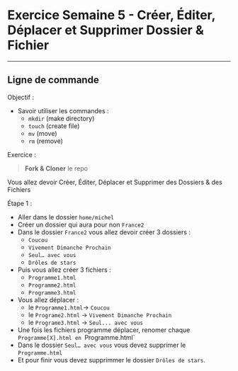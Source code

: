 # Exercice Semaine 5 - Créer, Éditer, Déplacer et Supprimer Dossier & Fichier
___
## Ligne de commande

Objectif :
- Savoir utiliser les commandes :
  - `mkdir` (make directory)
  - `touch` (create file)
  - `mv` (move)
  - `rm` (remove)

Exercice :

> **Fork & Cloner** le repo

Vous allez devoir Créer, Éditer, Déplacer et Supprimer des Dossiers & des Fichiers

Étape 1 :
- Aller dans le dossier `home/michel`
- Créer un dossier qui aura pour non `France2`
- Dans le dossier `France2` vous allez devoir créer 3 dossiers :
  -  `Coucou`
  -  `Vivement Dimanche Prochain`
  -  `Seul… avec vous` 
  -  `Drôles de stars`
- Puis vous allez créer 3 fichiers :
  - `Programme1.html`  
  - `Programme2.html`  
  - `Programme3.html`
- Vous allez déplacer :
  - le `Programme1.html`-> `Coucou`
  - le `Programe2.html` -> `Vivement Dimanche Prochain`
  - le `Programe3.html` -> `Seul... avec vous`
- Une fois les fichiers programme déplacer, renomer chaque `Programme[X].html en `Programme.html`
- Dans le dossier `Seul… avec vous` vous devez supprimer le `Programme.html`
- Et pour finir vous devez supprimmer le dossier `Drôles de stars`.
